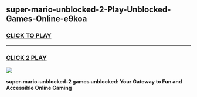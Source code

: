 
## super-mario-unblocked-2-Play-Unblocked-Games-Online-e9koa
<h3>
<a href="https://premium76.site?title=super-mario-unblocked-2&ref=25A">CLICK TO PLAY</a></h3>
<hr>

<h3>
<a href="https://premium76.site?title=super-mario-unblocked-2&ref=25A">CLICK 2 PLAY</a>
  
</h3>

<a href="https://premium76.site?title=super-mario-unblocked-2&ref=25A"><img src="https://clearcache.store/games.png"></a>


**super-mario-unblocked-2 games unblocked: Your Gateway to Fun and Accessible Online Gaming**
